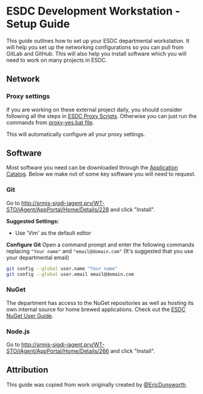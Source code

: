 # ESDC Development Workstation - Setup Guide

This guide outlines how to set up your ESDC departmental workstation.
It will help you set up the networking configurations so you can pull from GitLab and GitHub.
This will also help you install software which you will need to work on many projects in ESDC.

## Network

### Proxy settings

If you are working on these external project daily, you should consider following all the steps in [ESDC Proxy Scripts](proxy-scripts.md). Otherwise you can just run the commands from [proxy-yes.bat file](proxy-scripts/proxy-yes.bat).

This will automatically configure all your proxy settings.

## Software

Most software you need can be downloaded through the [Application Catalog](http://srmis-sigdi-iagent.prv/WT-STO/iAgent/AppPortal/). Below we make not of some key software you will need to request.

### Git

Go to <http://srmis-sigdi-iagent.prv/WT-STO/iAgent/AppPortal/Home/Details/228> and click "Install".

**Suggested Settings:**

- Use 'Vim' as the default editor

**Configure Git**
Open a command prompt and enter the following commands replacing `"Your name"` and `"email@domain.com"` (It's suggested that you use your departmental email)

```bash
git config --global user.name "Your name"
git config --global user.email email@domain.com
```

### NuGet

The department has access to the NuGet repositories as well as hosting its own internal source for home brewed applications.
Check out the [ESDC NuGet User Guide](nugetuserguide.md).

### Node.js

Go to <http://srmis-sigdi-iagent.prv/WT-STO/iAgent/AppPortal/Home/Details/266> and click "Install".

## Attribution

This guide was copied from work originally created by [@EricDunsworth](https://github.com/EricDunsworth).
